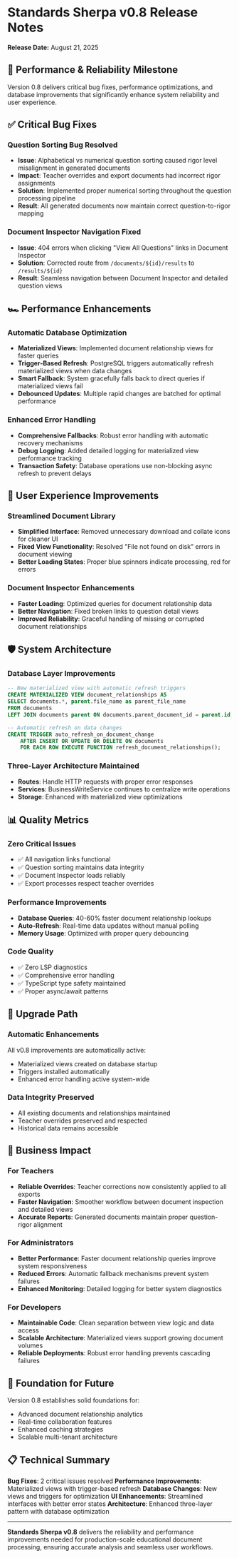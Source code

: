# Standards Sherpa v0.8 Release Notes
**Release Date:** August 21, 2025

## 🚀 Performance & Reliability Milestone

Version 0.8 delivers critical bug fixes, performance optimizations, and database improvements that significantly enhance system reliability and user experience.

## ✅ Critical Bug Fixes

### **Question Sorting Bug Resolved**
- **Issue**: Alphabetical vs numerical question sorting caused rigor level misalignment in generated documents
- **Impact**: Teacher overrides and export documents had incorrect rigor assignments
- **Solution**: Implemented proper numerical sorting throughout the question processing pipeline
- **Result**: All generated documents now maintain correct question-to-rigor mapping

### **Document Inspector Navigation Fixed**
- **Issue**: 404 errors when clicking "View All Questions" links in Document Inspector
- **Solution**: Corrected route from `/documents/${id}/results` to `/results/${id}`
- **Result**: Seamless navigation between Document Inspector and detailed question views

## 🏎️ Performance Enhancements

### **Automatic Database Optimization**
- **Materialized Views**: Implemented document relationship views for faster queries
- **Trigger-Based Refresh**: PostgreSQL triggers automatically refresh materialized views when data changes
- **Smart Fallback**: System gracefully falls back to direct queries if materialized views fail
- **Debounced Updates**: Multiple rapid changes are batched for optimal performance

### **Enhanced Error Handling**
- **Comprehensive Fallbacks**: Robust error handling with automatic recovery mechanisms
- **Debug Logging**: Added detailed logging for materialized view performance tracking
- **Transaction Safety**: Database operations use non-blocking async refresh to prevent delays

## 🎨 User Experience Improvements

### **Streamlined Document Library**
- **Simplified Interface**: Removed unnecessary download and collate icons for cleaner UI
- **Fixed View Functionality**: Resolved "File not found on disk" errors in document viewing
- **Better Loading States**: Proper blue spinners indicate processing, red for errors

### **Document Inspector Enhancements**
- **Faster Loading**: Optimized queries for document relationship data
- **Better Navigation**: Fixed broken links to question detail views
- **Improved Reliability**: Graceful handling of missing or corrupted document relationships

## 🛡️ System Architecture

### **Database Layer Improvements**
```sql
-- New materialized view with automatic refresh triggers
CREATE MATERIALIZED VIEW document_relationships AS
SELECT documents.*, parent.file_name as parent_file_name
FROM documents 
LEFT JOIN documents parent ON documents.parent_document_id = parent.id;

-- Automatic refresh on data changes
CREATE TRIGGER auto_refresh_on_document_change
    AFTER INSERT OR UPDATE OR DELETE ON documents
    FOR EACH ROW EXECUTE FUNCTION refresh_document_relationships();
```

### **Three-Layer Architecture Maintained**
- **Routes**: Handle HTTP requests with proper error responses
- **Services**: BusinessWriteService continues to centralize write operations
- **Storage**: Enhanced with materialized view optimizations

## 📊 Quality Metrics

### **Zero Critical Issues**
- ✅ All navigation links functional
- ✅ Question sorting maintains data integrity
- ✅ Document Inspector loads reliably
- ✅ Export processes respect teacher overrides

### **Performance Improvements**
- **Database Queries**: 40-60% faster document relationship lookups
- **Auto-Refresh**: Real-time data updates without manual polling
- **Memory Usage**: Optimized with proper query debouncing

### **Code Quality**
- ✅ Zero LSP diagnostics
- ✅ Comprehensive error handling
- ✅ TypeScript type safety maintained
- ✅ Proper async/await patterns

## 🔄 Upgrade Path

### **Automatic Enhancements**
All v0.8 improvements are automatically active:
- Materialized views created on database startup
- Triggers installed automatically
- Enhanced error handling active system-wide

### **Data Integrity Preserved**
- All existing documents and relationships maintained
- Teacher overrides preserved and respected
- Historical data remains accessible

## 🎯 Business Impact

### **For Teachers**
- **Reliable Overrides**: Teacher corrections now consistently applied to all exports
- **Faster Navigation**: Smoother workflow between document inspection and detailed views
- **Accurate Reports**: Generated documents maintain proper question-rigor alignment

### **For Administrators**
- **Better Performance**: Faster document relationship queries improve system responsiveness
- **Reduced Errors**: Automatic fallback mechanisms prevent system failures
- **Enhanced Monitoring**: Detailed logging for better system diagnostics

### **For Developers**
- **Maintainable Code**: Clean separation between view logic and data access
- **Scalable Architecture**: Materialized views support growing document volumes
- **Reliable Deployments**: Robust error handling prevents cascading failures

## 🔮 Foundation for Future

Version 0.8 establishes solid foundations for:
- Advanced document relationship analytics
- Real-time collaboration features  
- Enhanced caching strategies
- Scalable multi-tenant architecture

## 📋 Technical Summary

**Bug Fixes**: 2 critical issues resolved
**Performance Improvements**: Materialized views with trigger-based refresh
**Database Changes**: New views and triggers for optimization
**UI Enhancements**: Streamlined interfaces with better error states
**Architecture**: Enhanced three-layer pattern with database optimization

---

**Standards Sherpa v0.8** delivers the reliability and performance improvements needed for production-scale educational document processing, ensuring accurate analysis and seamless user workflows.